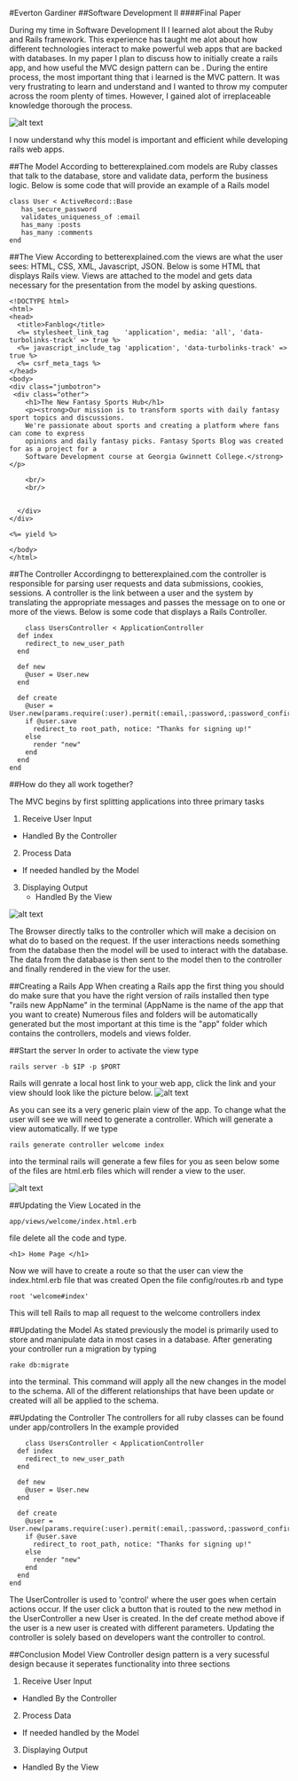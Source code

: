 #Everton Gardiner
##Software Development II
####Final Paper

During my time in Software Development II I learned alot about the Ruby and Rails framework. This experience has taught me alot about how different technologies interact to make powerful web apps that are backed with databases. In my paper I plan to discuss how to initially create a rails app, and how useful the MVC design pattern can be .  During the entire process,  the most important thing that i learned is the MVC pattern.  It was very frustrating to learn and understand and I wanted to throw my computer across the room plenty of times. However, I gained alot of irreplaceable knowledge thorough the process.

![alt text](https://detouristsdiary.files.wordpress.com/2014/09/frustration-computer.gif "Frustrated Pic")

I now understand why this model is important and efficient while developing rails web apps.

##The Model
 According to betterexplained.com models are Ruby classes  that talk to the database, store and validate data, perform the business logic. Below is some code that will provide an example of a Rails model
 ```
 class User < ActiveRecord::Base
    has_secure_password
    validates_uniqueness_of :email
    has_many :posts
    has_many :comments
end
```

##The View
According to betterexplained.com the views are what the user sees: HTML, CSS, XML, Javascript, JSON.
Below is some HTML that displays Rails view. Views are attached to the model and gets data necessary for the presentation from the model by asking questions.

```
<!DOCTYPE html>
<html>
<head>
  <title>Fanblog</title>
  <%= stylesheet_link_tag    'application', media: 'all', 'data-turbolinks-track' => true %>
  <%= javascript_include_tag 'application', 'data-turbolinks-track' => true %>
  <%= csrf_meta_tags %>
</head>
<body>
<div class="jumbotron">
 <div class="other">
    <h1>The New Fantasy Sports Hub</h1>
    <p><strong>Our mission is to transform sports with daily fantasy sport topics and discussions. 
    We're passionate about sports and creating a platform where fans can come to express 
    opinions and daily fantasy picks. Fantasy Sports Blog was created for as a project for a 
    Software Development course at Georgia Gwinnett College.</strong></p>
    
    <br/>
    <br/>
   

  </div>
</div>

<%= yield %>

</body>
</html>
```




##The Controller
Accordingng to betterexplained.com the controller is  responsible for parsing user requests and data submissions, cookies, sessions. A controller is the link between a user and the system by translating the appropriate messages and passes the message on to one or more of the views.
Below is some code that displays a Rails Controller. 
```
    class UsersController < ApplicationController
  def index
    redirect_to new_user_path
  end
  
  def new
    @user = User.new 
  end   
  
  def create
    @user = User.new(params.require(:user).permit(:email,:password,:password_confirmation))
    if @user.save
      redirect_to root_path, notice: "Thanks for signing up!"
    else
      render "new" 
    end
  end
end
```

##How do they all work together?

The MVC begins by first splitting applications into three primary tasks

1. Receive User Input
  - Handled By the Controller
2. Process Data
  - If needed handled by the Model
3. Displaying Output
   - Handled By the View 

![alt text](https://cms-assets.tutsplus.com/uploads/users/263/posts/21627/image/mvc.png "MVC Image")


 The Browser directly talks to the controller which will make a decision on what do to based on the request. If the user
 interactions needs something from the database then the model will be used to interact with the database. The data from the
 database is then sent to the model then to the controller and finally rendered in the view for the user.
 
##Creating a Rails App
 When creating a Rails app the first thing you should do make sure that you have the right version of rails installed
 then type "rails new AppName" in the terminal (AppName is the name of the app that you want to create)
 Numerous files and folders will be automatically generated but the most important at this time is the "app" folder which contains the controllers, models and views folder.
 
##Start the server
 In order to activate the view type 
 ```
rails server -b $IP -p $PORT
 ```
  Rails will genrate a local host link to your web app, click the link and your view should look like the picture below.
  ![alt text](http://guides.rubyonrails.org/images/getting_started/rails_welcome.png "Rails Welcome Page")
  
  As you can see its a very generic plain view of the app. To change what the user will see we will need to generate a controller. Which will generate  a view automatically. If we type 
  ``` 
  rails generate controller welcome index
  ```
  into the terminal rails will generate a few files for you as seen below some of the files are html.erb files which will render a view to the user.
  
  ![alt text](http://codethinked.wpengine.netdna-cdn.com/wp-content/uploads/image13.png "Rails Controller")
  
##Updating the View
Located in the 
```
app/views/welcome/index.html.erb
```
file delete all the code and type.
 ```
 <h1> Home Page </h1>
 ```
 Now we will have to create a route so that the user can view the index.html.erb file that was created
 Open the file config/routes.rb and type 
  ``` 
  root 'welcome#index'
  ```
This will tell Rails to map all request to the welcome controllers index

##Updating the Model
As stated previously the model is primarily used to store and manipulate data in most cases in a database.
After generating your controller run a migration by typing 
```
rake db:migrate 
```
into the terminal. This command will apply all the new changes in the model to the schema. All of the different relationships that have been update or created will all be applied to the schema.

##Updating the Controller
The controllers for all ruby classes can be found under app/controllers
In the example provided 
```
    class UsersController < ApplicationController
  def index
    redirect_to new_user_path
  end
  
  def new
    @user = User.new 
  end   
  
  def create
    @user = User.new(params.require(:user).permit(:email,:password,:password_confirmation))
    if @user.save
      redirect_to root_path, notice: "Thanks for signing up!"
    else
      render "new" 
    end
  end
end
``` 
The UserController is used to 'control' where the user goes when certain actions occur. If the user click a button that is routed to the new method in the UserController a new User is created. In the def create method above if the user is a new user is created with different parameters. Updating the controller is solely based on developers want the controller to control.

##Conclusion
Model View Controller design pattern is a very sucessful design because it seperates functionality into three sections 

1. Receive User Input
  - Handled By the Controller
2. Process Data
  - If needed handled by the Model
3. Displaying Output
  - Handled By the View 
